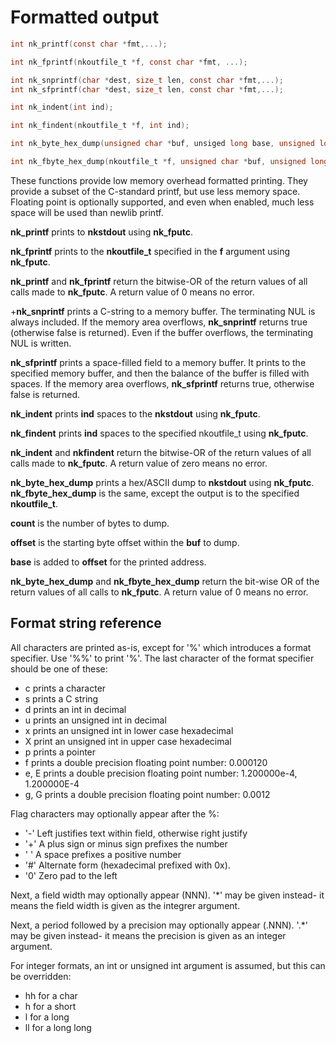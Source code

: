 # Formatted output

```c
int nk_printf(const char *fmt,...);

int nk_fprintf(nkoutfile_t *f, const char *fmt, ...);

int nk_snprintf(char *dest, size_t len, const char *fmt,...);
int nk_sfprintf(char *dest, size_t len, const char *fmt,...);

int nk_indent(int ind);

int nk_findent(nkoutfile_t *f, int ind);

int nk_byte_hex_dump(unsigned char *buf, unsiged long base, unsigned long offset, unsigned long count);

int nk_fbyte_hex_dump(nkoutfile_t *f, unsigned char *buf, unsigned long base, unsigned long offset, unsigned long count);

```

These functions provide low memory overhead formatted printing.  They
provide a subset of the C-standard printf, but use less memory space. 
Floating point is optionally supported, and even when enabled, much less
space will be used than newlib printf.

__nk_printf__ prints to __nkstdout__ using __nk_fputc__.

__nk_fprintf__ prints to the __nkoutfile_t__ specified in the __f__
argument using __nk_fputc__.

__nk_printf__ and __nk_fprintf__ return the bitwise-OR of the return values
of all calls made to __nk_fputc__.  A return value of 0 means no error.

+__nk_snprintf__ prints a C-string to a memory buffer.  The terminating NUL
is always included.  If the memory area overflows, __nk_snprintf__ returns
true (otherwise false is returned).  Even if the buffer overflows, the
terminating NUL is written.

__nk_sfprintf__ prints a space-filled field to a memory buffer.  It prints
to the specified memory buffer, and then the balance of the buffer is filled
with spaces.  If the memory area overflows, __nk_sfprintf__ returns true,
otherwise false is returned.

__nk_indent__ prints __ind__ spaces to the __nkstdout__ using __nk_fputc__.

__nk_findent__ prints __ind__ spaces to the specified nkoutfile_t using
__nk_fputc__.

__nk_indent__ and __nkfindent__ return the bitwise-OR of the return values
of all calls made to __nk_fputc__.  A return value of zero means no error.

__nk_byte_hex_dump__ prints a hex/ASCII dump to __nkstdout__ using
__nk_fputc__.  __nk_fbyte_hex_dump__ is the same, except the output is to
the specified __nkoutfile_t__.

__count__ is the number of bytes to dump.

__offset__ is the starting byte offset within the __buf__ to dump.

__base__ is added to __offset__ for the printed address.

__nk_byte_hex_dump__ and __nk_fbyte_hex_dump__ return the bit-wise OR of the
return values of all calls to __nk_fputc__.  A return value of 0 means no
error.

## Format string reference

All characters are printed as-is, except for '%' which introduces a format
specifier.  Use '%%' to print '%'.  The last character of the format
specifier should be one of these:

* c prints a character
* s prints a C string
* d prints an int in decimal
* u prints an unsigned int in decimal
* x prints an unsigned int in lower case hexadecimal
* X print an unsigned int in upper case hexadecimal
* p prints a pointer
* f prints a double precision floating point number: 0.000120
* e, E prints a double precision floating point number: 1.200000e-4, 1.200000E-4
* g, G prints a double precision floating point number: 0.0012

Flag characters may optionally appear after the %:

* '-' Left justifies text within field, otherwise right justify
* '+' A plus sign or minus sign prefixes the number
* ' ' A space prefixes a positive number
* '#' Alternate form (hexadecimal prefixed with 0x).
* '0' Zero pad to the left

Next, a field width may optionally appear (NNN).  '*' may be given instead-
it means the field width is given as the integrer argument.

Next, a period followed by a precision may optionally appear (.NNN).  '.*'
may be given instead- it means the precision is given as an integer
argument.

For integer formats, an int or unsigned int argument is assumed, but this
can be overridden:

* hh for a char
* h for a short
* l for a long
* ll for a long long
 